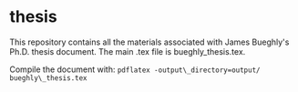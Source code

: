 # thesis
This repository contains all the materials associated with James Bueghly's Ph.D. thesis
document. The main .tex file is bueghly\_thesis.tex. 

Compile the document with: 
`pdflatex -output\_directory=output/ bueghly\_thesis.tex`
